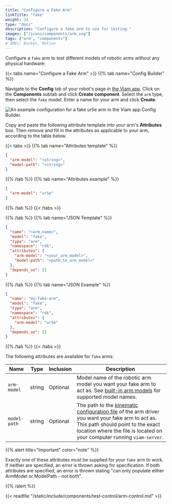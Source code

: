 ```yaml
---
title: "Configure a Fake Arm"
linkTitle: "fake"
weight: 34
type: "docs"
description: "Configure a fake arm to use for testing."
images: ["/icons/components/arm.svg"]
tags: ["arm", "components"]
# SMEs: Bucket, Motion
---
```


Configure a `fake` arm to test different models of robotic arms without any physical hardware:

{{< tabs name="Configure a Fake Arm" >}}
{{% tab name="Config Builder" %}}

Navigate to the **Config** tab of your robot's page in [the Viam app](https://app.viam.com).
Click on the **Components** subtab and click **Create component**.
Select the `arm` type, then select the `fake` model.
Enter a name for your arm and click **Create**.

![An example configuration for a fake ur5e arm in the Viam app Config Builder.](/components/arm/fake-arm-ui-config.png)

Copy and paste the following attribute template into your arm's **Attributes** box.
Then remove and fill in the attributes as applicable to your arm, according to the table below.

{{< tabs >}}
{{% tab name="Attributes template" %}}

```json {class="line-numbers linkable-line-numbers"}
{
  "arm-model": "<string>",
  "model-path": "<string>"
}
```

{{% /tab %}}
{{% tab name="Attributes example" %}}

```json {class="line-numbers linkable-line-numbers"}
{
  "arm-model": "ur5e"
}
```

{{% /tab %}}
{{< /tabs >}}

{{% /tab %}}
{{% tab name="JSON Template" %}}

```json {class="line-numbers linkable-line-numbers"}
{
  "name": "<arm_name>",
  "model": "fake",
  "type": "arm",
  "namespace": "rdk",
  "attributes": {
    "arm-model": "<your_arm_model>",
    "model-path": "<path_to_arm_model>"
  },
  "depends_on": []
}
```

{{% /tab %}}
{{% tab name="JSON Example" %}}

```json {class="line-numbers linkable-line-numbers"}
{
  "name": "my-fake-arm",
  "model": "fake",
  "type": "arm",
  "namespace": "rdk",
  "attributes": {
    "arm-model": "ur5e"
  },
  "depends_on": []
}
```

{{% /tab %}}
{{< /tabs >}}

The following attributes are available for `fake` arms:

<!-- prettier-ignore -->
| Name | Type | Inclusion | Description |
| ---- | ---- | --------- | ----------- |
| `arm-model` | string | Optional | Model name of the robotic arm model you want your fake arm to act as. See [built-in arm models](../#supported-models) for supported model names. |
| `model-path` | string | Optional | The path to the [kinematic configuration file](/internals/kinematic-chain-config/) of the arm driver you want your fake arm to act as. This path should point to the exact location where the file is located on your computer running `viam-server`. |

{{% alert title="Important" color="note" %}}

Exactly one of these attributes must be supplied for your `fake` arm to work.
If neither are specified, an error is thrown asking for specification.
If both attributes are specified, an error is thrown stating "can only populate either ArmModel or ModelPath - not both".

{{% /alert %}}

{{< readfile "/static/include/components/test-control/arm-control.md" >}}
